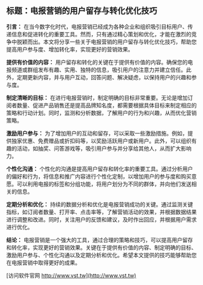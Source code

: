 ## **标题：电报营销的用户留存与转化优化技巧**

**引言：**
在当今数字化时代，电报营销已经成为各种企业和组织吸引目标用户、传递信息和促进转化的重要工具。然而，只有通过精心策划和优化，才能在激烈的竞争中脱颖而出。本文将分享一些关于电报营销的用户留存与转化优化技巧，帮助您提高用户参与度、增加转化率，实现更好的营销效果。

**提供有价值的内容：**
用户留存和转化的关键在于提供有价值的内容。确保您的电报频道或群组发布有趣、实用、独特的信息，吸引用户的注意力并建立信任。此外，定期更新内容，并与用户互动，回答问题、解决疑虑，以保持用户的兴趣和参与度。

**制定清晰的目标：**
在进行电报营销时，制定明确的目标非常重要。无论是增加订阅者数量、促进产品销售还是提高品牌知名度，都需要根据具体目标来制定相应的策略和行动计划。同时，监测和分析数据，了解用户的行为和兴趣，从而优化营销策略。

**激励用户参与：**
为了增加用户的互动和留存，可以采取一些激励措施。例如，提供独家优惠、免费赠品或折扣码等，以奖励活跃用户或新用户。此外，可以组织有趣的活动，如抽奖、问答游戏等，吸引用户参与并分享给其他人，从而扩大影响力。

**个性化沟通：**
个性化的沟通是提高用户留存和转化率的重要工具。通过分析用户的偏好和行为，将信息和推广内容进行个性化定制，以增加用户的参与度和购买意愿。可以利用电报的标签和分组功能，将用户划分为不同的群体，并向他们发送相关的信息。

**定期分析和优化：**
持续的数据分析和优化是电报营销成功的关键。通过监测关键指标，如订阅者数量、打开率、点击率等，了解营销活动的效果，并根据数据结果进行调整和改进。同时，关注用户的反馈和建议，及时作出回应，并根据用户需求进行优化。

**结论：**
电报营销是一个强大的工具，通过合理的策略和技巧，可以提高用户留存和转化率，实现更好的营销效果。关键在于提供有价值的内容、制定明确的目标、激励用户参与、个性化沟通以及定期分析和优化。希望本文提供的技巧能够帮助您在电报营销中取得更好的成果。


[访问软件官网 http://www.vst.tw](http://www.vst.tw)
